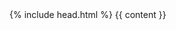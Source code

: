 <!DOCTYPE html>
<html lang="en">
  {% include head.html %}
  <body class="d-none">
      {{ content }}
     
      
  </body>
</html>
